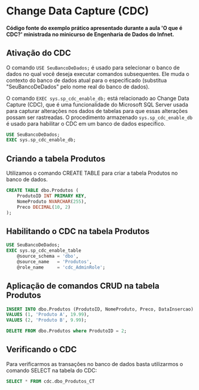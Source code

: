 # Change Data Capture (CDC)

#### Código fonte do exemplo prático apresentado durante a aula 'O que é CDC?' ministrada no minicurso de Engenharia de Dados do Infnet.

## Ativação do CDC

O comando `USE SeuBancoDeDados;` é usado para selecionar o banco de dados no qual você deseja executar comandos subsequentes. Ele muda o contexto do banco de dados atual para o especificado (substitua "SeuBancoDeDados" pelo nome real do banco de dados).

O comando `EXEC sys.sp_cdc_enable_db;` está relacionado ao Change Data Capture (CDC), que é uma funcionalidade do Microsoft SQL Server usada para capturar alterações nos dados de tabelas para que essas alterações possam ser rastreadas. O procedimento armazenado `sys.sp_cdc_enable_db` é usado para habilitar o CDC em um banco de dados específico.

``` SQL
USE SeuBancoDeDados;
EXEC sys.sp_cdc_enable_db;
```

## Criando a tabela Produtos

Utilizamos o comando CREATE TABLE para criar a tabela Produtos no banco de dados. 

``` SQL
CREATE TABLE dbo.Produtos (
    ProdutoID INT PRIMARY KEY,
    NomeProduto NVARCHAR(255),
    Preco DECIMAL(10, 2)
);
```

## Habilitando o CDC na tabela Produtos

``` SQL
USE SeuBancoDeDados;
EXEC sys.sp_cdc_enable_table
    @source_schema = 'dbo',
    @source_name   = 'Produtos',
    @role_name     = 'cdc_AdminRole';
```

## Aplicação de comandos CRUD na tabela Produtos

``` SQL
INSERT INTO dbo.Produtos (ProdutoID, NomeProduto, Preco, DataInsercao)
VALUES (1, 'Produto A', 19.99),
VALUES (2, 'Produto B', 9.99);

DELETE FROM dbo.Produtos where ProdutoID = 2;
```

## Verificando o CDC

Para verificarmos as transações no banco de dados basta utilizarmos o comando SELECT na tabela do CDC:

``` SQL
SELECT * FROM cdc.dbo_Produtos_CT
```
